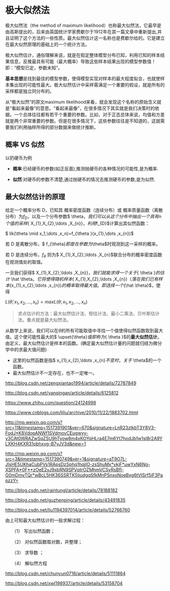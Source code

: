 # 极大似然法

极大似然法（the method of maximum likelihood）也称最大似然法，它最早是由高斯提出的，后来由英国统计学家费歇尔于1912年在其一篇文章中重新提出,并且证明了这个方法的一些性质。最大似然估计这一名称也是费歇尔给的。它是建立在最大似然原理的基础上的一个统计方法。

极大似然估计，通俗理解来说，就是在假定整体模型分布已知，利用已知的样本结果信息，反推最具有可能（最大概率）导致这些样本结果出现的模型参数值！即：“模型已定，参数未知”。

**基本思想**是找到最佳的模型参数，使得模型实现对样本的最大程度拟合，也就使样本集出现的可能性最大。极大似然估计中采样需满足一个重要的假设，就是所有的采样都是独立同分布的。

从“极大似然”的原文maximum likelihood来看，就会发现这个名称的原始含义就是“看起来最像”的意思。“看起来最像”，在很多情况下其实就是我们决策时的依据。一个总体往往都有若干个重要的参数。比如，对于正态总体来说，均值和方差就是两个非常重要的参数。但是在很多情况下，这些参数往往是不知道的，这就需要我们利用抽样所得的部分数据来做统计推断。

## 概率 VS 似然

以扔硬币为例

- **概率**:已经硬币的参数(如正反面),推测抛硬币的各种情况的可能性,是为概率.

- **似然**:对硬币的参数不清楚,通过抛硬币的情况去推测硬币的参数,是为似然.

## 最大似然估计的原理

给定一个概率分布 D，已知其 概率密度函数（连续分布）或 概率质量函数（离散分布）为$f_{D}$，以及一个分布参数$ \theta$，我们可以从这个分布中抽出一个具有n个值的采样${ X_{1},X_{2},\ldots ,X_{n}}$，利用$f_{D}$计算出其似然函数：

$ lik(\theta \mid x_1,\dots ,x_n)=f_{\theta }(x_{1},\dots ,x_{n})$

若 D 是离散分布，$ f_{\theta}$即是在参数为$\theta$时观测到这一采样的概率。

若 D 是连续分布，$f_{\theta }$ 则为$ X_{1},X_{2},\ldots ,X_{n}$联合分布的概率密度函数在观测值处的取值。

一旦我们获得$ X_{1},X_{2},\ldots ,X_{n}}$，我们就能求得一个关于${ \theta }$的估计$ \hat \theta$。它将使得随机样本$( X_{1},X_{2},\ldots ,X_{n})$（落在我们已有样本$(x_{1},x_{2},\ldots ,x_{n})$的概率取得最大值。即选择一个${\hat \theta}$，使得

$L(\hat \theta;x_1,x_2,...,x_n) = maxL(\theta; x_1,x_2,...,x_n)$ 

> 求点估计的方法：最大似然估计法、矩估计法、最小二乘法、贝叶斯估计法。重点就是最大似然法。

从数学上来说，我们可以在${ \theta }$的所有可能取值中寻找一个值使得似然函数取到最大值。这个使可能性最大的$ \upset{\theta}$值即称为${ \theta }$的**最大似然估计**。由定义，最大似然估计是样本的函数。(确定最大似然估计量的问题就归结为微分学中的求最大值问题)

- 这里的似然函数是指$ x_{1},x_{2},\ldots ,x_{n}$不变时，关于$ \theta$的一个函数。
- 最大似然估计不一定存在，也不一定唯一。








http://blog.csdn.net/zengxiantao1994/article/details/72787849

http://blog.csdn.net/yanqingan/article/details/6125812

https://www.zhihu.com/question/24124998

https://www.cnblogs.com/liliu/archive/2010/11/22/1883702.html

http://mp.weixin.qq.com/s?src=11&timestamp=1517391901&ver=670&signature=LnR23zIkbT3Y8V3-FodJ*K8VdopANWf1SVdmovCEugwyy-y3CAt0WRAZwSqZSU9hTyow8m4xKOYqHLra4E7m6Yt7hodJb1w1sl8r2A9YLXKH4KXR31obhxvg-B7yJV3d&new=1

http://mp.weixin.qq.com/s?src=3&timestamp=1517390749&ver=1&signature=aT9O7L-JIsHE5UKhaCubPVs1RApsDzSphq1hqjIO-zsShuMx*vkjF*uwYxN6Ng-XSPFA*0F**zOeE2vJ9xbRN9SPVptrOZMhmVCSyRsBfl-G0mDmvTQr*wBcL5HK36SSRTK5IiudgqSfkMnPSnxoNoeBxg6tVISrf5iF3PapzzY=



http://blog.csdn.net/raintungl/article/details/78188182

http://blog.csdn.net/guzhenping/article/details/43491835

http://blog.csdn.net/liu1194397014/article/details/52766760

 由上可知最大似然估计的一般求解过程：

　　（1） 写出似然函数；

　　（2） 对似然函数取对数，并整理；

　　（3） 求导数 ；

　　（4） 解似然方程

http://blog.csdn.net/chunyun0716/article/details/51111864

http://blog.csdn.net/xwl198937/article/details/53158704
